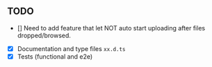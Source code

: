 ## TODO

- [] Need to add feature that let NOT auto start uploading after files dropped/browsed.
- [x] Documentation and type files `xx.d.ts`
- [x] Tests (functional and e2e)
